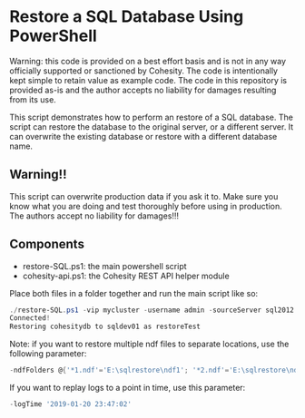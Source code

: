 # Restore a SQL Database Using PowerShell

Warning: this code is provided on a best effort basis and is not in any way officially supported or sanctioned by Cohesity. The code is intentionally kept simple to retain value as example code. The code in this repository is provided as-is and the author accepts no liability for damages resulting from its use.

This script demonstrates how to perform an restore of a SQL database. The script can restore the database to the original server, or a different server. It can overwrite the existing database or restore with a different database name.  

## Warning!!

This script can overwrite production data if you ask it to. Make sure you know what you are doing and test thoroughly before using in production. The authors accept no liability for damages!!!

## Components

* restore-SQL.ps1: the main powershell script
* cohesity-api.ps1: the Cohesity REST API helper module

Place both files in a folder together and run the main script like so:

```powershell
./restore-SQL.ps1 -vip mycluster -username admin -sourceServer sql2012 -sourceDB cohesitydb -targetServer sqldev01 -targetDB restoreTest -mdfFolder c:\sqldata -ndfFolder c:\sqldata\ndf -ldfFolder c:\sqldata\logs                                                                                                 
Connected!
Restoring cohesitydb to sqldev01 as restoreTest
```

Note: if you want to restore multiple ndf files to separate locations, use the following parameter:

```powershell
-ndfFolders @{'*1.ndf'='E:\sqlrestore\ndf1'; '*2.ndf'='E:\sqlrestore\ndf2'}
```

If you want to replay logs to a point in time, use this parameter:

```powershell
-logTime '2019-01-20 23:47:02'
```